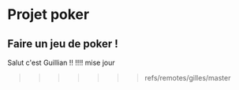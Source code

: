 # Projet poker

## Faire un jeu de poker !

Salut c'est Guillian
 !! !!!! mise jour
>>>>>>> refs/remotes/gilles/master
